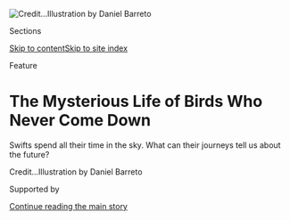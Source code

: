 <div id="app">

<div>

<div>

<div>

</div>

<div data-aria-hidden="false">

<div id="site-content" data-role="main">

<div>

<div class="css-1aor85t" style="opacity:0.000000001;z-index:-1;visibility:hidden">

<div class="css-1hqnpie">

<div class="css-epjblv">

<span class="css-z6pdnw">The Mysterious Life of Birds Who Never Come
Down</span>

</div>

<div class="css-k008qs">

<div class="css-1iwv8en">

<span class="css-18z7m18"></span>

<div>

<div>

</div>

</div>

</div>

<span class="css-1n6z4y">https://nyti.ms/2Dcn2Bc</span>

<div class="css-1705lsu">

<div class="css-4xjgmj">

<div class="css-4skfbu" data-role="toolbar" data-aria-label="Social Media Share buttons, Save button, and Comments Panel with current comment count" data-testid="share-tools">

  - 
  - 
  - 
  - 
    
    <div class="css-6n7j50">
    
    </div>

  - 
  - 

</div>

</div>

</div>

</div>

</div>

</div>

<div id="NYT_TOP_BANNER_REGION" class="css-11qgg8s">

</div>

<div id="fullBleedHeaderContent">

<div class="css-1mre5cn">

![<span class="css-ach9cc e1z0qqy90" itemprop="copyrightHolder"><span class="css-1ly73wi e1tej78p0">Credit...</span><span><span>Illustration
by Daniel
Barreto</span></span></span>](https://static01.graylady3jvrrxbe.onion/images/2020/08/02/magazine/02mag-vesper-1/02mag-vesper-1-articleLarge.jpg?quality=75&auto=webp&disable=upscale)

</div>

<div class="css-hy7cq4">

<div class="css-6cn7ki">

<div class="NYTAppHideMasthead css-1bcu9v6 e1suatyy0">

<div class="section css-1o1qe8k e1suatyy2">

<div class="css-cu5p7t er09x8g0">

<div class="css-6n7j50">

</div>

<span class="css-1dv1kvn">Sections</span>

[Skip to content](#site-content)[Skip to site index](#site-index)

</div>

<div class="css-10698na e1huz5gh0">

</div>

</div>

</div>

Feature

<div class="css-1sojcmr ehdk2mb0">

# The Mysterious Life of Birds Who Never Come Down

</div>

Swifts spend all their time in the sky. What can their journeys tell us
about the
future?

</div>

</div>

<div class="css-nwzfg5 e1gnum310">

<span class="css-1f9pvn2 magazine"></span><span class="css-ach9cc e1z0qqy90" itemprop="copyrightHolder"><span class="css-1ly73wi e1tej78p0">Credit...</span><span><span>Illustration
by Daniel Barreto</span></span></span>

</div>

<div id="sponsor-wrapper" class="css-1hyfx7x">

<div id="sponsor-slug" class="css-19vbshk">

Supported by

</div>

[Continue reading the main
story](#after-sponsor)

<div id="sponsor" class="ad sponsor-wrapper" style="text-align:center;height:100%;display:block">

</div>

<div id="after-sponsor">

</div>

</div>

<div class="css-1fl1393 e1gnum311">

<div class="css-18e8msd">

<div class="css-vp77d3 epjyd6m0">

<div class="css-1baulvz">

By <span class="css-1baulvz last-byline" itemprop="name">Helen
Macdonald</span>

</div>

</div>

  - July 29,
    2020

  - 
    
    <div class="css-4xjgmj">
    
    <div class="css-d8bdto" data-role="toolbar" data-aria-label="Social Media Share buttons, Save button, and Comments Panel with current comment count" data-testid="share-tools">
    
      - 
      - 
      - 
      - 
        
        <div class="css-6n7j50">
        
        </div>
    
      - 
      - 
    
    </div>
    
    </div>

</div>

</div>

</div>

<div class="section meteredContent css-1r7ky0e" name="articleBody" itemprop="articleBody">

<div class="css-1fanzo5 StoryBodyCompanionColumn">

<div class="css-53u6y8">

I found a dead common swift once, a husk of a bird under a bridge over
the River Thames, where sunlight from the water cast bright scribbles on
the arches above. I picked it up, held it in my palm, saw the dust in
its feathers, its wings crossed like dull blades, its eyes tightly
closed, and realized that I didn’t know what to do. This was a surprise.
Encouraged by books, I’d always been the type of Gothic amateur
naturalist who preserved interesting bits of the dead. I cleaned and
polished fox skulls; disarticulated, dried and kept the wings of
roadkill birds. But I knew, looking at the swift, that I could not do
anything like that to it. The bird was suffused with a kind of
seriousness very akin to holiness. I didn’t want to leave it there, so I
took it home, swaddled it in a towel and tucked it in the freezer. It
was in early May the next year, as soon as I saw the first returning
swifts flowing down from the clouds, that I knew what I had to do. I
went to the freezer, took out the swift and buried it in the garden one
hand’s-width deep in earth newly warmed by the sun.

Swifts are magical in the manner of all things that exist just a little
beyond understanding. Once they were called the “Devil’s bird,” perhaps
because those screaming flocks of black crosses around churches seemed
pulled from darkness, not light. But to me, they are creatures of the
upper air, and of their nature unintelligible, which makes them more
akin to angels. Unlike all other birds I knew as a child, they never
descended to the ground.

When I was young, I was frustrated that there was no way for me to know
them better. They were so fast that it was impossible to focus on their
facial expressions or watch them preen through binoculars. They were
only ever flickering silhouettes at 30, 40, 50 miles an hour, a shoal of
birds, a pouring sheaf of identical black grains against bright clouds.
There was no way to tell one bird from another, nor to watch them do
anything other than move from place to place, although sometimes, if the
swifts were flying low over rooftops, I’d see one open its mouth, and
that was truly uncanny, because the gape was huge, turning the bird into
something uncomfortably like a miniature basking shark. Even so,
watching them with the naked eye was rewarding in how it revealed the
dynamism of what before was merely blankness. Swifts weigh about 1½
ounces, and their surfing and tacking against the pressures of oncoming
air make visible the movings of the atmosphere.

They still seem to me the closest things to aliens on Earth. I’ve seen
them up close now, held a live grounded adult in my hands before letting
it fall back into the sky. You know those deep-sea fish dragged by nets
from fathoms of blackness, how obvious it is that they aren’t supposed
to exist where we are? The adult swift was like that in reverse. Its
frame was tough and spare, and its feathers were bleached by the sun.
Its eyes seemed unable to focus on me, as if it were an entity from an
alternate universe whose senses couldn’t quite map onto our phenomenal
world. Time ran differently for this creature. If you record swifts’
high-pitched, insistent screaming and slow it down to human speed, you
can hear what their voices sound like as they speak to one another: a
wild, bubbling, rising and falling call, something like the song of
common loons.

</div>

</div>

<div class="css-1fanzo5 StoryBodyCompanionColumn">

<div class="css-53u6y8">

**Often, during stressful** times when I was small — while changing
schools, when bullied or after my parents had argued — I’d lie in bed
before I fell asleep and count in my head all the different layers
between me and the center of the earth: crust, mantle, outer core, inner
core. Then I’d think upward in expanding rings of thinning air:
troposphere, stratosphere, mesosphere, thermosphere, exosphere. Miles
beneath me was molten rock, miles above me limitless dust and vacancy,
and there I’d lie with the warm blanket of the troposphere over me and a
red cotton duvet cover too, and the smell of the night’s dinner
lingering upstairs, and downstairs the sound of my mother busy at her
typewriter.

</div>

</div>

<div style="max-width:100%;margin:0 auto">

<div class="css-17dprlf" data-id="100000007260956" data-slug="02mag-vesper-pq3" style="max-width:600px">

</div>

</div>

<div class="css-1fanzo5 StoryBodyCompanionColumn">

<div class="css-53u6y8">

This evening ritual wasn’t a test of how much I could keep in my mind at
once, or of how far I could send my imagination. It had something of the
power of incantation, but it did not seem a compulsion, and it was not a
prayer. No matter how tightly the day’s bad things had gripped me, there
was so much up there above me, so much below, so many places and states
that were implacable, unreachable, entirely uninterested in human
affairs. Listing them one by one built imaginative sanctuary between
walls of unknowing knowns. It helped in other ways too. Sleeping was
like losing time, somehow like not being alive, and drifting into it at
night there sometimes came a panic that I might not find my way back
from wherever I had gone. My own private vespers felt a little like
counting the steps up a flight of steep stairs. I needed to know where I
was. It was a way of bringing me home.

**Swifts nest in** obscure places, in dark and cramped spaces: hollows
beneath roof tiles, behind the intakes for ventilation shafts, in the
towers of churches. To reach them, they fly straight at the entrance
holes and enter seemingly at full tilt. Their nests are made of things
snatched from the air: strands of dried grass pulled aloft by thermals;
molted pigeon-breast feathers; flower petals, leaves, scraps of paper,
even butterflies.

During World War II, swifts in Denmark and Italy grabbed chaff,
reflective scraps of tinfoil dropped from aircraft to confuse enemy
radar, flashing and twirling as it fell. They mate on the wing. And
while young martins and swallows return to their nests after their first
flights, young swifts do not. As soon as they tip themselves free of the
nest hole, they start flying, and they will not stop flying for two or
three years, bathing in rain, feeding on airborne insects, winnowing
fast and low to scoop fat mouthfuls of water from lakes and rivers.

</div>

</div>

<div class="css-1fanzo5 StoryBodyCompanionColumn">

<div class="css-53u6y8">

Common swifts spend only a few months on their breeding grounds, another
few months in winter over the forests and fields of sub-Saharan Africa,
and the rest of the time they’re moving, making a mockery of borders. To
avoid heavy rain, which makes it impossible for them to feed, swifts
with nests in English roofs will fly clockwise around low-pressure
systems, traveling across Europe and back again. They love to assemble
in the complicated, unstable air behind weather depressions to feast
upon the abundance of insects there. They depart us quietly. By the
second week of August, the skies around my home are suddenly empty,
after which I’ll see the occasional single straggler and think: *That’s
it. That’s the last one*, and hungrily watch it rise and glide through
turbulent summer air.

On warm summer evenings, swifts that aren’t sitting on eggs or tending
their chicks fly low and fast, screaming in speeding packs around
rooftops and spires. Later they gather higher in the sky, their calls
now so attenuated by air and distance that to the ear they corrode into
something that seems less than sound, to suspicions of dust and glass.
And then, all at once, as if summoned by a call or a bell, they fall
silent and rise higher and higher until they disappear from view. These
ascents are called vespers flights, or vesper flights, after the Latin
*vesper* for evening. Vespers are evening devotional prayers, the last
and most solemn of the day, and I have always thought “vesper flights”
the most beautiful phrase, an ever-falling blue. Many times I’ve tried
to see them do it. But always the dark got too deep, or the birds skated
too wide and far across the sky for me to
follow.

</div>

</div>

<div style="max-width:100%;margin:0 auto">

<div class="css-17dprlf" data-id="100000007260949" data-slug="02mag-vesper-pq2" style="max-width:600px">

</div>

</div>

<div class="css-1fanzo5 StoryBodyCompanionColumn">

<div class="css-53u6y8">

For years we thought vesper flights were simply swifts flying higher up
to sleep on the wind. Like other birds, they can put half of their brain
to sleep, with the other half awake. But it’s possible that swifts
properly sleep up there too, drift into REM sleep in which flying is
automatic, at least for short periods. During World War I, a French
aviator on special night operations cut his engine at 10,000 feet and
glided down in silent, close circles over enemy lines, a light wind
against him, the full moon overhead. “We suddenly found ourselves,” he
wrote, “among a strange flight of birds which seemed to be motionless,
or at least showed no noticeable reaction. They were widely scattered
and only a few yards below the aircraft, showing up against a white sea
of cloud underneath.”

He had flown into a small party of swifts in deep sleep, miniature black
stars illuminated by the reflected light of the moon. He managed to
catch two — I know this is impossible, but I like to imagine that he or
his navigator simply stretched out a hand and picked them gently from
the air — and one swift was pulled dead from the engine after the flight
returned to earth. The remote air, the coldness, the stillness and the
high birds over white cloud suspended in sleep. It’s an image that
drifts in and out of my dreams.

**In the summer** of 1979, an aviator, ecologist and expert in the
science of aircraft bird strikes named Luit Buurma began making radar
observations in the Netherlands for flight-safety purposes. His plots
showed vast flocks of birds over the wide waters of the Ijsselmeer that
turned out to be swifts from Amsterdam and the surrounding region. In
the evening, they flew toward the lake, and between 9 and 10 o’clock
they hawked low over the water to feed upon swarms of freshwater midges.
Just after 10, they began to rise, until 15 minutes later, all were more
than 600 feet high, gathered together in dense, wheeling flocks. Then
the ascent began: five minutes later they were out of sight, and their
vesper flights took them to heights of up to 6,000 feet. Using a special
data processor linked to a large military air-defense radar in the north
of Friesland to more closely study their movements, Buurma discovered
that swifts weren’t staying up there to sleep. In the hours after
midnight, they came down once again to feed over the water. It turns out
that swifts, beloved *genii locorum* of bright summer streets, are just
as much nocturnal creatures of thick summer darkness.

But Buurma made another discovery: Swifts weren’t just making vesper
flights in the evenings. They made them again just before dawn. Twice a
day, when light levels exactly mirror each other, swifts rise and reach
the apex of their flights at nautical twilight.

</div>

</div>

<div class="css-1fanzo5 StoryBodyCompanionColumn">

<div class="css-53u6y8">

Since Buurma’s observations, other scientists have studied these ascents
and speculated on their purpose. Adriaan Dokter, an ecologist with a
background in physics, has used Doppler weather radar to find out more
about this phenomenon. He and his co-authors have written that swifts
might be profiling the air as they rise through it, gathering
information on air temperature and the speed and direction of the wind.
Their vesper flights take them to the top of what is called the
convective boundary layer. The C.B.L. is the humid, hazy part of the
atmosphere where the ground’s heating by the sun produces rising and
falling convective currents, blossoming thermals of hot air; it’s the
zone of fair-weather cumulus clouds and everyday life for swifts. Once
swifts crest the top of this layer, they are exposed to a flow of wind
that’s unaffected by the landscape below but is determined instead by
the movements of large-scale weather systems. By flying to these
heights, swifts cannot only see the distant clouds of oncoming frontal
systems on the twilit horizon, but they can also use the wind itself to
assess the possible future courses of these systems. What they are doing
is forecasting the
weather.

</div>

</div>

<div style="max-width:100%;margin:0 auto">

<div class="css-17dprlf" data-id="100000007255685" data-slug="02vesper-PQ" style="max-width:600px">

</div>

</div>

<div class="css-1fanzo5 StoryBodyCompanionColumn">

<div class="css-53u6y8">

And they are doing more. As Dokter and his colleagues write, migratory
birds orient themselves through a complex of interacting compass
mechanisms. During vesper flights, swifts have access to them all. At
this panoptic height, they can see the scattered patterns of the stars
overhead, and at the same time they can calibrate their magnetic
compasses, getting their bearings according to the light-polarization
patterns that are strongest and clearest in twilit skies. Stars, wind,
polarized light, magnetic cues, the distant stacks of clouds a hundred
miles out, clear cold air, and below them the hush of a world tilting
toward sleep or waking toward dawn. What they are doing is flying so
high that they can work out exactly where they are, to know what they
should do next. They’re quietly, perfectly, orienting themselves.

The behavioral ecologist Cecilia Nilsson and her team have discovered
that swifts don’t make these flights alone. They ascend as flocks every
evening before singly drifting down, while in the morning they fly up
alone and return to earth together. To orient themselves correctly, to
make the right decisions, they need to pay attention not only to the
cues of the world around them but also to one another. Nilsson and her
colleagues hypothesize that swifts on their vesper flights are working
according to what is called the many-wrongs principle. That is, they’re
averaging all their individual assessments in order to reach the best
navigational decision. If you’re in a flock, decisions about what to do
next are improved if you exchange information with those around you. We
can speak to one another; what swifts do is pay attention to what other
swifts are doing. And in the end it can be as simple as this: They
follow one another.

The realm of my own life is the quotidian, the everyday, where I sleep
and eat and work and think. Until now, I’ve been privileged enough to
experience it as a place of relative quiet. It’s a space of rising and
falling hopes and worries, costs and benefits, plans and distractions,
and it can batter and distract me, just as high winds and rainfall send
swifts off-course. Sometimes it’s a hard place to be, but it’s home to
me.

Thinking about swifts has made me think more carefully about the ways in
which I’ve dealt with difficulty. When I was small, I comforted myself
with thoughts of layers of rising air; later I hid myself among the
whispers of recorded works of fiction, helping myself fall asleep by
playing audiobooks on my phone. We all have our defenses. Some of them
are self-defeating, but others are occasions for joy: the absorption of
a hobby, the writing of a poem, speeding on a Harley, the slow assembly
of a collection of records or shells. “The best thing for being sad,”
said T.H. White’s Merlyn, “is to learn something.” As my friend
Christina says, all of us have to live our lives most of the time inside
the protective structures that we have built; none of us can bear too
much reality. And with the coronavirus pandemic’s terrifying grip on the
globe, as so many of us cling desperately to the remnants of what we
assumed would always be normality — sometimes in ways that put us, our
loved ones and others in danger — my usual defenses against difficulty
have begun to feel uncomfortably provisional and precarious.

Swifts have, of late, become my fable of community, teaching us about
how to make right decisions in the face of oncoming bad weather. They
aren’t always cresting the atmospheric boundary layer at dizzying
heights; most of the time they are living below it in thick and
complicated air. That’s where they feed and mate and bathe and drink and
are. But to find out about the important things that will affect their
lives, they must go higher to survey the wider scene, and there
communicate with others about the larger forces impinging on their
realm.

Not all of us need to make that climb, just as many swifts eschew their
vesper flights because they are occupied with eggs and young — but
surely some of us are required, by dint of flourishing life and the
well-being of us all, to look clearly at the things that are so easily
obscured by the everyday. To take time to see the things we need to set
our courses toward or against; the things we need to think about to know
what we should do next. To trust in careful observation and expertise,
in its sharing for the common good. When I read the news and grieve, my
mind has more than once turned to vesper flights, to the strength and
purpose that can arise from the collaboration of numberless frail and
multitudinous souls. If only we could have seen the clouds that sat like
dark rubble on our own horizon for what they were; if only we could have
worked together to communicate the urgency of what they would become.

</div>

</div>

</div>

<div>

</div>

<div>

</div>

<div>

</div>

<div>

<div id="bottom-wrapper" class="css-1ede5it">

<div id="bottom-slug" class="css-l9onyx">

Advertisement

</div>

[Continue reading the main
story](#after-bottom)

<div id="bottom" class="ad bottom-wrapper" style="text-align:center;height:100%;display:block;min-height:90px">

</div>

<div id="after-bottom">

</div>

</div>

</div>

</div>

</div>

## Site Index

<div>

</div>

## Site Information Navigation

  - [© <span>2020</span> <span>The New York Times
    Company</span>](https://help.nytimes3xbfgragh.onion/hc/en-us/articles/115014792127-Copyright-notice)

<!-- end list -->

  - [NYTCo](https://www.nytco.com/)
  - [Contact
    Us](https://help.nytimes3xbfgragh.onion/hc/en-us/articles/115015385887-Contact-Us)
  - [Work with us](https://www.nytco.com/careers/)
  - [Advertise](https://nytmediakit.com/)
  - [T Brand Studio](http://www.tbrandstudio.com/)
  - [Your Ad
    Choices](https://www.nytimes3xbfgragh.onion/privacy/cookie-policy#how-do-i-manage-trackers)
  - [Privacy](https://www.nytimes3xbfgragh.onion/privacy)
  - [Terms of
    Service](https://help.nytimes3xbfgragh.onion/hc/en-us/articles/115014893428-Terms-of-service)
  - [Terms of
    Sale](https://help.nytimes3xbfgragh.onion/hc/en-us/articles/115014893968-Terms-of-sale)
  - [Site
    Map](https://spiderbites.nytimes3xbfgragh.onion)
  - [Help](https://help.nytimes3xbfgragh.onion/hc/en-us)
  - [Subscriptions](https://www.nytimes3xbfgragh.onion/subscription?campaignId=37WXW)

</div>

</div>

</div>

</div>
